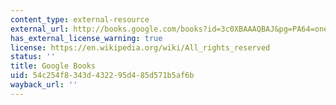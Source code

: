 ```yaml
---
content_type: external-resource
external_url: http://books.google.com/books?id=3c0XBAAAQBAJ&pg=PA64=onepage
has_external_license_warning: true
license: https://en.wikipedia.org/wiki/All_rights_reserved
status: ''
title: Google Books
uid: 54c254f8-343d-4322-95d4-85d571b5af6b
wayback_url: ''
---
```

